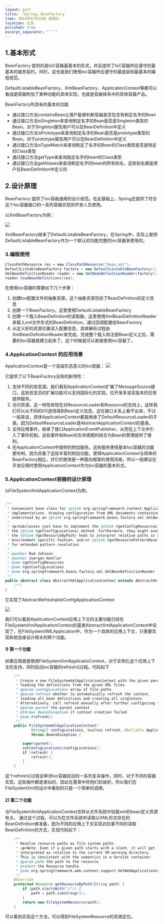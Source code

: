 ```yaml
---
layout: post
title: 「Spring」BeanFactory
time: 2016年07月19日 星期日
location: 北京
pulished: true
excerpt_separator: "```"
---
```


## 1.基本形式

BeanFactory 提供的是IoC容器最基本的形式，并且提供了IoC容器所应遵守的最基本的服务契约，同时，这也是我们使用Ioc容器所应遵守的最底层和最基本的编程规范。

<!--more-->

DefaultListableBeanFactory、XmlBeanFactory、ApplicationContext等都可以看成是容器附加了某种功能的具体实现，也就是容器体系中的具体容器产品。

BeanFactory所具有的基本的功能

* 通过接口方法containsBean让用户能够判断容器是否包含有制定名字的Bean
* 通过接口方法isSingleton来查询制定名字的Bean是否是Singleton类型的Bean。对于Singleton属性用户可以在BeanDefinition中定义
* 通过接口方法isPrototype来查询制定名字的Bean是否是prototype类型的Bean。对于prototype属性用户可以在BeanDefinition中定义
* 通过接口方法isTypeMatch来查询制定了名字的Bean的Class类型是否是特定的Class类型
* 通过接口方法getType来查询指定名字的bean的Class类型
* 通过接口方法getAliases来查询制定名字的bean的所有别名，这些别名都是用户在BeanDefinition中定义的

## 2.设计原理

BeanFactory 提供了Ioc容器通用的设计规范。在此基础上，Spring还提供了符合这个Ioc容器接口的一系列容器实现供开发人员使用。

以XmlBeanFactory为例：

![](/blog/images/20200719/1.png)

XmlBeanFactory继承了DefaultListableBeanFactory，在Spring中，实际上是把DefaultListableBeanFactory作为一个默认的功能完整的Ioc容器来使用的。

### 3.编程使用

```java
ClassPathResource res = new ClassPathResource("bean.xml");
DefaultListableBeanFactory factory = new DefaultListableBeanFactory();
XmlBeanDefinitionReader reader = new XmlBeanDefinitionReader(factory);
reader.loadBeanDefinitions(res);
```

在使用ioc容器时需要如下几个步骤：
1. 创建Ico配置文件的抽象资源，这个抽象资源包括了BeanDefinition的定义信息
2. 创建一个BeanFactory，这里使用DefaultListableBeanFactory
3. 创建一个载入BeanDefinition的读取器，这里使用XmlBeanDefinitionReader来载入xml文件形式的BeanDefinition，通过回调配置给BeanFactory
4. 从定义好的资源位置读入配置信息，具体解析过程由XmlBeanDefinitionReader来完成。完成整个载入和注册Bean定义之后，需要的Ioc容器就建立起来了。这个时候就可以直接使用Ioc容器了。

### 4.ApplicationContext 的应用场景

ApplicationContext是一个高级形态意义的Ico容器：
![](/blog/images/20200719/2.png)

它提供了以下BeanFactory没有的新特性：
1. 支持不同的信息源。我们看到ApplicationContext扩展了MessageSource接口，这些信息员的扩展功能可以支持国际化的实现，位开发多语言版本的应用提供服务。
2. 访问资源。这一特性体现在对ResourceLoader和Resource的支持上，这样我们可以从不同的I/O途径得到Bean定义信息。这在接口关系上看不出来，不过一般来说，具体ApplicationContext都是继承了DefaultResourceLoader的子类。因为DefaultResourceLoader是AbstractApplicationContext的基类。
3. 支持应用事件。继承了接口ApplicationEventPublisher，从而在上下文中引入了事件机制。这些事件和Bean的生命周期的结合为Bean的管理提供了便利。
4. 在ApplicationContext中提供的附加服务。这些服务使得基本Ioc容器的功能更吩咐。因为具备了这些丰富的附加功能，使得ApplicationContext与简单的BeanFactory相比，对它的使用是一种面向框架的使用风格，所以一般建议在开发应用时使用ApplicationContext作为Ioc容器的基本形式。

### 5.ApplicationContext容器的设计原理

以FileSystemXmlApplicationContext为例，

```java

/**
 * Convenient base class for {@link org.springframework.context.ApplicationContext}
 * implementations, drawing configuration from XML documents containing bean definitions
 * understood by an {@link org.springframework.beans.factory.xml.XmlBeanDefinitionReader}.
 *
 * <p>Subclasses just have to implement the {@link #getConfigResources} and/or
 * the {@link #getConfigLocations} method. Furthermore, they might override
 * the {@link #getResourceByPath} hook to interpret relative paths in an
 * environment-specific fashion, and/or {@link #getResourcePatternResolver}
 * for extended pattern resolution.
 *
 * @author Rod Johnson
 * @author Juergen Hoeller
 * @see #getConfigResources
 * @see #getConfigLocations
 * @see org.springframework.beans.factory.xml.XmlBeanDefinitionReader
 */
public abstract class AbstractXmlApplicationContext extends AbstractRefreshableConfigApplicationContext {
    /**/
}
```

它实现了AbstractRefreshableConfigApplicationContext

![](/blog/images/20200719/3.png)

我们可以看到ApplicationContext应用上下文的主要功能已经在FileSystemXmlApplicationContext的基类AbstractXmlApplicationContext中实现了，在FileSystemXMLApplication中，作为一个具体的应用上下文，只需要实现和他自身设计相关的两个功能。

#### 1) 第一个功能
    
如果应用直接使用FileSystemXmlApplicatioContext，对于实例化这个应用上下文的支持，同时启动Ioc容器的refresh()过程。代码如下
```java
	/**
	 * Create a new FileSystemXmlApplicationContext with the given parent,
	 * loading the definitions from the given XML files.
	 * @param configLocations array of file paths
	 * @param refresh whether to automatically refresh the context,
	 * loading all bean definitions and creating all singletons.
	 * Alternatively, call refresh manually after further configuring the context.
	 * @param parent the parent context
	 * @throws BeansException if context creation failed
	 * @see #refresh()
	 */
	public FileSystemXmlApplicationContext(
			String[] configLocations, boolean refresh, @Nullable ApplicationContext parent)
			throws BeansException {

		super(parent);
		setConfigLocations(configLocations);
		if (refresh) {
			refresh();
		}
	}
```
这个refresh()过程会牵涉Ioc容器启动的一系列复杂操作，同时，对于不同的容器实现，这些操作都是类似的，因此在基类中将他们封装好。所以我们在FileSystemXml的设计中看到的只是一个简单的调用。

#### 2) 第二个功能

与FileSystemXmlApplicationContext怎样从文件系统中加载xml的bean定义资源有关。
通过这个过程，可以为在文件系统中读取以XML形式存在的BeanDefinition做准备，因为不同的应用上下文实现对应着不同的读取BeanDefinition的方式，实现代码如下：

```java
	/**
	 * Resolve resource paths as file system paths.
	 * <p>Note: Even if a given path starts with a slash, it will get
	 * interpreted as relative to the current VM working directory.
	 * This is consistent with the semantics in a Servlet container.
	 * @param path the path to the resource
	 * @return the Resource handle
	 * @see org.springframework.web.context.support.XmlWebApplicationContext#getResourceByPath
	 */
	@Override
	protected Resource getResourceByPath(String path) {
		if (path.startsWith("/")) {
			path = path.substring(1);
		}
		return new FileSystemResource(path);
	}

```

可以看到实现这个方法，可以得到FileSystemResource的资源定位。